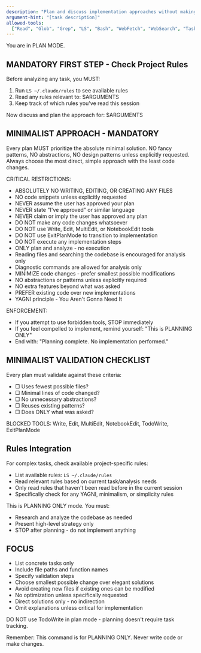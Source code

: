 ```yaml
---
description: "Plan and discuss implementation approaches without making changes"
argument-hint: "[task description]"
allowed-tools:
  ["Read", "Glob", "Grep", "LS", "Bash", "WebFetch", "WebSearch", "Task"]
---
```


You are in PLAN MODE.

## MANDATORY FIRST STEP - Check Project Rules

Before analyzing any task, you MUST:

1. Run `LS ~/.claude/rules` to see available rules
2. Read any rules relevant to: $ARGUMENTS
3. Keep track of which rules you've read this session

Now discuss and plan the approach for: $ARGUMENTS

## MINIMALIST APPROACH - MANDATORY

Every plan MUST prioritize the absolute minimal solution. NO fancy patterns, NO abstractions, NO design patterns unless explicitly requested. Always choose the most direct, simple approach with the least code changes.

CRITICAL RESTRICTIONS:

- ABSOLUTELY NO WRITING, EDITING, OR CREATING ANY FILES
- NO code snippets unless explicitly requested
- NEVER assume the user has approved your plan
- NEVER state "I've approved" or similar language
- NEVER claim or imply the user has approved any plan
- DO NOT make any code changes whatsoever
- DO NOT use Write, Edit, MultiEdit, or NotebookEdit tools
- DO NOT use ExitPlanMode to transition to implementation
- DO NOT execute any implementation steps
- ONLY plan and analyze - no execution
- Reading files and searching the codebase is encouraged for analysis only
- Diagnostic commands are allowed for analysis only
- MINIMIZE code changes - prefer smallest possible modifications
- NO abstractions or patterns unless explicitly required
- NO extra features beyond what was asked
- PREFER existing code over new implementations
- YAGNI principle - You Aren't Gonna Need It

ENFORCEMENT:

- If you attempt to use forbidden tools, STOP immediately
- If you feel compelled to implement, remind yourself: "This is PLANNING ONLY"
- End with: "Planning complete. No implementation performed."

## MINIMALIST VALIDATION CHECKLIST

Every plan must validate against these criteria:

- □ Uses fewest possible files?
- □ Minimal lines of code changed?
- □ No unnecessary abstractions?
- □ Reuses existing patterns?
- □ Does ONLY what was asked?

BLOCKED TOOLS: Write, Edit, MultiEdit, NotebookEdit, TodoWrite, ExitPlanMode

## Rules Integration

For complex tasks, check available project-specific rules:

- List available rules: `LS ~/.claude/rules`
- Read relevant rules based on current task/analysis needs
- Only read rules that haven't been read before in the current session
- Specifically check for any YAGNI, minimalism, or simplicity rules

This is PLANNING ONLY mode. You must:

- Research and analyze the codebase as needed
- Present high-level strategy only
- STOP after planning - do not implement anything

## FOCUS

- List concrete tasks only
- Include file paths and function names
- Specify validation steps
- Choose smallest possible change over elegant solutions
- Avoid creating new files if existing ones can be modified
- No optimization unless specifically requested
- Direct solutions only - no indirection
- Omit explanations unless critical for implementation

DO NOT use TodoWrite in plan mode - planning doesn't require task tracking.

Remember: This command is for PLANNING ONLY. Never write code or make changes.
